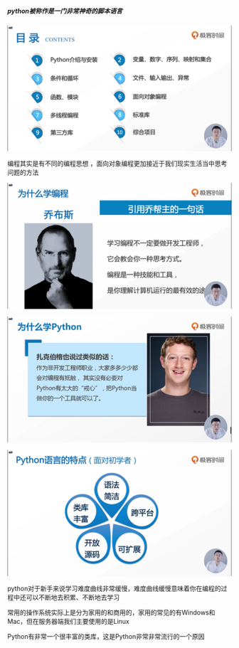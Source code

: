 ##### python被称作是一门非常神奇的脚本语言

![1561866916133](assets/1561866916133.png)

编程其实是有不同的编程思想  ，面向对象编程更加接近于我们现实生活当中思考问题的方法 

![1561867141288](assets/1561867141288.png)

![1561867176735](assets/1561867176735.png)

 ![1561867215615](assets/1561867215615.png)

python对于新手来说学习难度曲线非常缓慢，难度曲线缓慢意味着你在编程的过程中还可以不断地去积累、不断地去学习

常用的操作系统实际上是分为家用的和商用的，家用的常见的有Windows和Mac，但在服务器端我们主要使用的是Linux

Python有非常一个很丰富的类库，这是Python非常非常流行的一个原因

